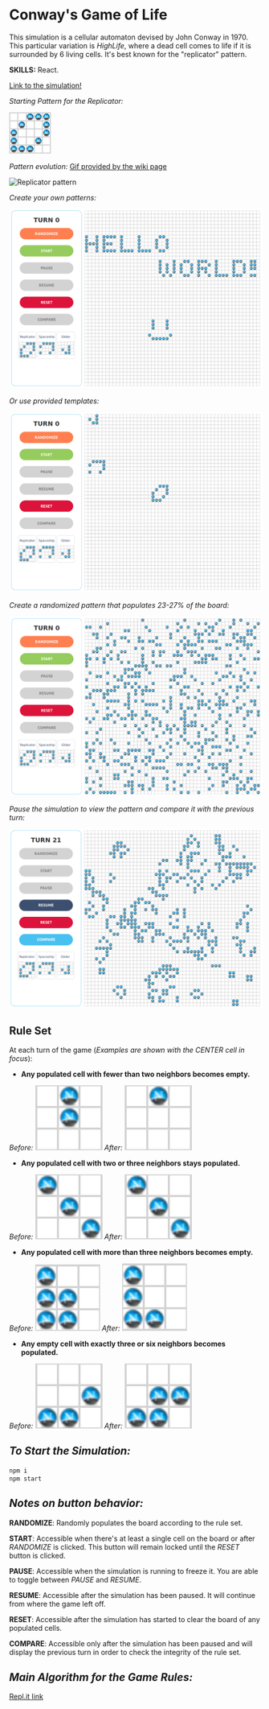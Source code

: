 # Conway's Game of Life

This simulation is a cellular automaton devised by John Conway in 1970. This particular variation is _HighLife_, where a dead cell comes to life if it is surrounded by 6 living cells. It's best known for the "replicator" pattern.

__SKILLS:__ React.

[Link to the simulation!](https://netscape-evolve.surge.sh/)

_Starting Pattern for the Replicator:_

![Starting pattern for replicator](https://raw.githubusercontent.com/JamesScript7/the-best-game-in-the-world/master/public/images/rules/replicator.png)

_Pattern evolution:_ [Gif provided by the wiki page](http://conwaylife.com/w/index.php?title=Replicator)

![Replicator pattern](http://conwaylife.com/w/images/1/19/Replicator_animation.gif)

_Create your own patterns:_

![Image of menu and board with hello world!](https://raw.githubusercontent.com/JamesScript7/the-best-game-in-the-world/master/public/images/rules/main-1.png)

_Or use provided templates:_

![Image of menu and board with templates](https://raw.githubusercontent.com/JamesScript7/the-best-game-in-the-world/master/public/images/rules/main-4.png)

_Create a randomized pattern that populates 23-27% of the board:_

![Image of menu and randomized board](https://raw.githubusercontent.com/JamesScript7/the-best-game-in-the-world/master/public/images/rules/main-2.png)

_Pause the simulation to view the pattern and compare it with the previous turn:_

![Image of menu and board in paused state](https://raw.githubusercontent.com/JamesScript7/the-best-game-in-the-world/master/public/images/rules/main-3.png)

## Rule Set

At each turn of the game (_Examples are shown with the CENTER cell in focus_):

* __Any populated cell with fewer than two neighbors becomes empty.__

_Before:_
![Rule 1 before image](https://raw.githubusercontent.com/JamesScript7/the-best-game-in-the-world/master/public/images/rules/1-before.png)
_After:_
![Rule 1 before image](https://raw.githubusercontent.com/JamesScript7/the-best-game-in-the-world/master/public/images/rules/1-after.png)
* __Any populated cell with two or three neighbors stays populated.__

_Before:_
![Rule 2 before no change image](https://raw.githubusercontent.com/JamesScript7/the-best-game-in-the-world/master/public/images/rules/2-nochange.png)
_After:_
![Rule 2 after no change image](https://raw.githubusercontent.com/JamesScript7/the-best-game-in-the-world/master/public/images/rules/2-nochange.png)
* __Any populated cell with more than three neighbors becomes empty.__

_Before:_
![Rule 3 before image](https://raw.githubusercontent.com/JamesScript7/the-best-game-in-the-world/master/public/images/rules/3-before.png)
_After:_
![Rule 3 after image](https://raw.githubusercontent.com/JamesScript7/the-best-game-in-the-world/master/public/images/rules/3-after.png)
* __Any empty cell with exactly three or six neighbors becomes populated.__

_Before:_
![Rule 4 before image](https://raw.githubusercontent.com/JamesScript7/the-best-game-in-the-world/master/public/images/rules/4-before.png)
_After:_
![Rule 4 before image](https://raw.githubusercontent.com/JamesScript7/the-best-game-in-the-world/master/public/images/rules/4-after.png)

## _To Start the Simulation:_

```
npm i
npm start
```

## _Notes on button behavior:_

__RANDOMIZE__: Randomly populates the board according to the rule set.

__START__: Accessible when there's at least a single cell on the board or after _RANDOMIZE_ is clicked. This button will remain locked until the _RESET_ button is clicked.

__PAUSE__: Accessible when the simulation is running to freeze it. You are able to toggle between _PAUSE_ and _RESUME_.

__RESUME__: Accessible after the simulation has been paused. It will continue from where the game left off.

__RESET__: Accessible after the simulation has started to clear the board of any populated cells.

__COMPARE__: Accessible only after the simulation has been paused and will display the previous turn in order to check the integrity of the rule set.

## _Main Algorithm for the Game Rules:_

[Repl.it link](https://repl.it/@jamesscript7/brainForGameLoop)

